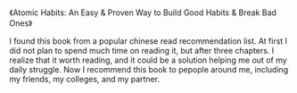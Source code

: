 《Atomic Habits: An Easy & Proven Way to Build Good Habits & Break Bad Ones》

I found this book from a popular chinese read recommendation list. At first I did not plan to spend much time on reading it, but after three chapters. I realize that it worth reading, and it could be a solution helping me out of my daily struggle. Now I recommend this book to pepople around me, including my friends, my colleges, and my partner.
